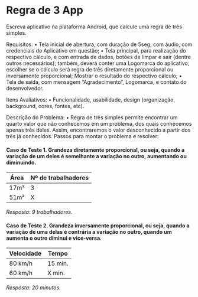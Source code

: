 # Regra de 3 App

Escreva aplicativo na plataforma Android, que calcule uma regra de três simples.

Requisitos:
• Tela inicial de abertura, com duração de 5seg, com áudio, com credenciais do Aplicativo em questão;
• Tela principal, para realização do respectivo cálculo, e com entrada de dados, botões de limpar e sair (dentre outros necessários); também, deverá conter uma Logomarca do aplicativo; escolher se o cálculo será regra de três diretamente proporcional ou inversamente proporcional; Mostrar o resultado do respectivo cálculo;
• Tela de saída, com mensagem “Agradecimento”, Logomarca, e contato do desenvolvedor.

Itens Avaliativos:
• Funcionalidade, usabilidade, design (organização, background, cores, fontes, etc).

Descrição do Problema:
• Regra de três simples permite encontrar um quarto valor que não conhecemos em um problema, dos quais conhecemos apenas três deles. Assim, encontraremos o valor desconhecido a partir dos três já conhecidos. Passos para montar o problema e resolver:

#### Caso de Teste 1. Grandeza diretamente proporcional, ou seja, quando a variação de um deles é semelhante a variação no outro, aumentando ou diminuindo.

|Área|Nº de trabalhadores|
|----|-------------------|
|17m²|3                  |
|51m²|X                  |

*Resposta: 9 trabalhadores.*

#### Caso de Teste 2. Grandeza inversamente proporcional, ou seja, quando a variação de uma delas é contrária a variação no outro, quando um aumenta o outro diminui e vice-versa.

|Velocidade|Tempo|
|----------|-----|
|80 km/h   |15 min.|
|60 km/h   |X min.|

*Resposta: 20 minutos.*
